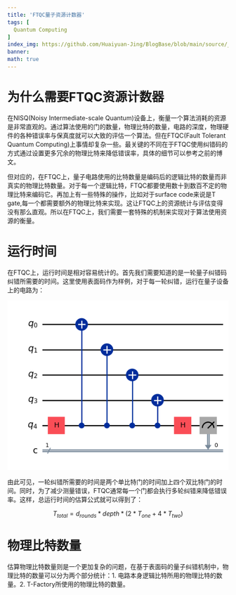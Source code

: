 ```yaml
---
title: 'FTQC量子资源计数器'
tags: [
  Quantum Computing
]
index_img: https://github.com/Huaiyuan-Jing/BlogBase/blob/main/source/_posts/FTQC%E9%87%8F%E5%AD%90%E8%B5%84%E6%BA%90%E8%AE%A1%E6%95%B0%E5%99%A8/ChatGPT%20Image%202025%E5%B9%B45%E6%9C%8813%E6%97%A5%2015_26_54.png?raw=true
banner:
math: true
---
```


# 为什么需要FTQC资源计数器

在NISQ(Noisy Intermediate-scale Quantum)设备上，衡量一个算法消耗的资源是非常直观的。通过算法使用的门的数量，物理比特的数量，电路的深度，物理硬件的各种错误率与保真度就可以大致的评估一个算法。但在FTQC(Fault Tolerant Quantum Computing)上事情却复杂一些。最关键的不同在于FTQC使用纠错码的方式通过设置更多冗余的物理比特来降低错误率，具体的细节可以参考之前的博文。

但对应的，在FTQC上，量子电路使用的比特数量是编码后的逻辑比特的数量而非真实的物理比特数量。对于每一个逻辑比特，FTQC都要使用数十到数百不定的物理比特来编码它。再加上有一些特殊的操作，比如对于surface code来说是T gate,每一个都需要额外的物理比特来实现。这让FTQC上的资源统计与评估变得没有那么直观。所以在FTQC上，我们需要一套特殊的机制来实现对于算法使用资源的衡量。

# 运行时间

在FTQC上，运行时间是相对容易统计的。首先我们需要知道的是一轮量子纠错码纠错所需要的时间。这里使用表面码作为样例，对于每一轮纠错，运行在量子设备上的电路为：

![](https://github.com/Huaiyuan-Jing/BlogBase/blob/main/source/_posts/FTQC%E9%87%8F%E5%AD%90%E8%B5%84%E6%BA%90%E8%AE%A1%E6%95%B0%E5%99%A8/1.png?raw=true)

由此可见，一轮纠错所需要的时间是两个单比特门的时间加上四个双比特门的时间。同时，为了减少测量错误，FTQC通常每一个门都会执行多轮纠错来降低错误率。这样，总运行时间的估算公式就可以得到了：

$$
T_{total} = d_{rounds} * depth * (2 * T_{one} + 4 * T_{two})
$$

# 物理比特数量

估算物理比特数量则是一个更加复杂的问题，在基于表面码的量子纠错机制中，物理比特的数量可以分为两个部分统计：1. 电路本身逻辑比特所用的物理比特的数量。2. T-Factory所使用的物理比特的数量。